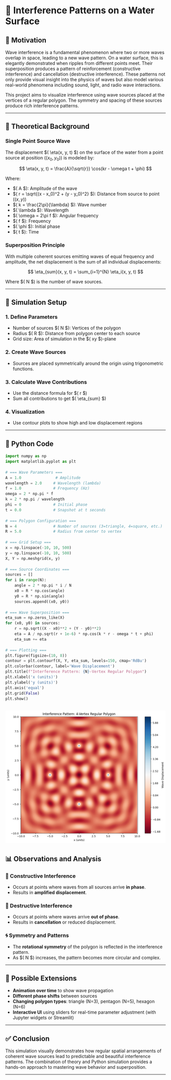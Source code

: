 # 🌊 Interference Patterns on a Water Surface

## 🎯 Motivation

Wave interference is a fundamental phenomenon where two or more waves overlap in space, leading to a new wave pattern. On a water surface, this is elegantly demonstrated when ripples from different points meet. Their superposition produces a pattern of reinforcement (constructive interference) and cancellation (destructive interference). These patterns not only provide visual insight into the physics of waves but also model various real-world phenomena including sound, light, and radio wave interactions.

This project aims to visualize interference using wave sources placed at the vertices of a regular polygon. The symmetry and spacing of these sources produce rich interference patterns.

---

## 🧮 Theoretical Background

### Single Point Source Wave

The displacement $( \eta(x, y, t) $) on the surface of the water from a point source at position $((x_0, y_0)$) is modeled by:

$$
\eta(x, y, t) = \frac{A}{\sqrt{r}} \cos(kr - \omega t + \phi)
$$

Where:
- $( A $): Amplitude of the wave
- $( r = \sqrt{(x - x_0)^2 + (y - y_0)^2} $): Distance from source to point $((x, y)$)
- $( k = \frac{2\pi}{\lambda} $): Wave number
- $( \lambda $): Wavelength
- $( \omega = 2\pi f $): Angular frequency
- $( f $): Frequency
- $( \phi $): Initial phase
- $( t $): Time

### Superposition Principle

With multiple coherent sources emitting waves of equal frequency and amplitude, the net displacement is the sum of all individual displacements:

$$
\eta_{sum}(x, y, t) = \sum_{i=1}^{N} \eta_i(x, y, t)
$$

Where $( N $) is the number of wave sources.

---

## 🔧 Simulation Setup

### 1. Define Parameters
- Number of sources $( N $): Vertices of the polygon
- Radius $( R $): Distance from polygon center to each source
- Grid size: Area of simulation in the $( xy $)-plane

### 2. Create Wave Sources
- Sources are placed symmetrically around the origin using trigonometric functions.

### 3. Calculate Wave Contributions
- Use the distance formula for $( r $)
- Sum all contributions to get $( \eta_{sum} $)

### 4. Visualization
- Use contour plots to show high and low displacement regions

---

## 🧪 Python Code

```python
import numpy as np
import matplotlib.pyplot as plt

# === Wave Parameters ===
A = 1.0               # Amplitude
wavelength = 2.0     # Wavelength (lambda)
f = 1.0              # Frequency (Hz)
omega = 2 * np.pi * f
k = 2 * np.pi / wavelength
phi = 0              # Initial phase
t = 0.0              # Snapshot at t seconds

# === Polygon Configuration ===
N = 4                # Number of sources (3=triangle, 4=square, etc.)
R = 5.0              # Radius from center to vertex

# === Grid Setup ===
x = np.linspace(-10, 10, 500)
y = np.linspace(-10, 10, 500)
X, Y = np.meshgrid(x, y)

# === Source Coordinates ===
sources = []
for i in range(N):
    angle = 2 * np.pi * i / N
    x0 = R * np.cos(angle)
    y0 = R * np.sin(angle)
    sources.append((x0, y0))

# === Wave Superposition ===
eta_sum = np.zeros_like(X)
for (x0, y0) in sources:
    r = np.sqrt((X - x0)**2 + (Y - y0)**2)
    eta = A / np.sqrt(r + 1e-6) * np.cos(k * r - omega * t + phi)
    eta_sum += eta

# === Plotting ===
plt.figure(figsize=(10, 8))
contour = plt.contourf(X, Y, eta_sum, levels=150, cmap='RdBu')
plt.colorbar(contour, label='Wave Displacement')
plt.title(f"Interference Pattern: {N}-Vertex Regular Polygon")
plt.xlabel('x (units)')
plt.ylabel('y (units)')
plt.axis('equal')
plt.grid(False)
plt.show()
```
![alt text](image-1.png)
---

## 📊 Observations and Analysis

### 🔹 Constructive Interference
- Occurs at points where waves from all sources arrive **in phase**.
- Results in **amplified displacement**.

### 🔸 Destructive Interference
- Occurs at points where waves arrive **out of phase**.
- Results in **cancellation** or reduced displacement.

### 🌀 Symmetry and Patterns
- The **rotational symmetry** of the polygon is reflected in the interference pattern.
- As $( N $) increases, the pattern becomes more circular and complex.

---

## 🔁 Possible Extensions

- **Animation over time** to show wave propagation
- **Different phase shifts** between sources
- **Changing polygon types**: triangle (N=3), pentagon (N=5), hexagon (N=6)
- **Interactive UI** using sliders for real-time parameter adjustment (with Jupyter widgets or Streamlit)

---

## ✅ Conclusion

This simulation visually demonstrates how regular spatial arrangements of coherent wave sources lead to predictable and beautiful interference patterns. The combination of theory and Python simulation provides a hands-on approach to mastering wave behavior and superposition.

---